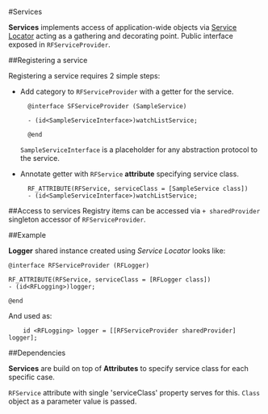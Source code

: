 #Services

**Services** implements access of application-wide objects via [Service Locator](http://en.wikipedia.org/wiki/Service_locator_pattern) acting as a gathering and decorating point. Public interface exposed in `RFServiceProvider`.

##Registering a service

Registering a service requires 2 simple steps:

* Add category to `RFServiceProvider` with a getter for the service.
	
		@interface SFServiceProvider (SampleService)
		 
		- (id<SampleServiceInterface>)watchListService;
		 
		@end	

	`SampleServiceInterface` is a placeholder for any abstraction protocol to the service.
	
* Annotate getter with `RFService` **attribute** specifying service class.

		RF_ATTRIBUTE(RFService, serviceClass = [SampleService class])
		- (id<SampleServiceInterface>)watchListService;


##Access to services
Registry items can be accessed via `+ sharedProvider` singleton accessor of `RFServiceProvider`.


##Example

**Logger** shared instance created using *Service Locator* looks like:

	@interface RFServiceProvider (RFLogger)
	
	RF_ATTRIBUTE(RFService, serviceClass = [RFLogger class])
	- (id<RFLogging>)logger;
	
	@end

And used as:

	    id <RFLogging> logger = [[RFServiceProvider sharedProvider] logger];

##Dependencies

**Services** are build on top of **Attributes** to specify service class for each specific case.

`RFService` attribute with single 'serviceClass' property serves for this. `Class` object as a parameter value is passed.